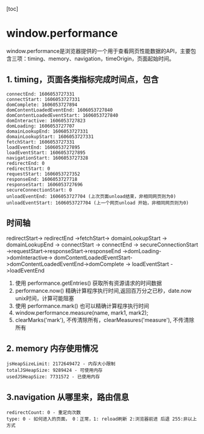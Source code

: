 [toc]

# window.performance

window.performance是浏览器提供的一个用于查看网页性能数据的API，主要包含三项：timing、memory、navigation，timeOrigin，页面起始时间。

## 1. timing，页面各类指标完成时间点，包含

```
connectEnd: 1606053727331
connectStart: 1606053727331
domComplete: 1606053727894
domContentLoadedEventEnd: 1606053727840
domContentLoadedEventStart: 1606053727840
domInteractive: 1606053727823
domLoading: 1606053727707
domainLookupEnd: 1606053727331
domainLookupStart: 1606053727331
fetchStart: 1606053727331
loadEventEnd: 1606053727895
loadEventStart: 1606053727895
navigationStart: 1606053727328
redirectEnd: 0
redirectStart: 0
requestStart: 1606053727352
responseEnd: 1606053727718
responseStart: 1606053727696
secureConnectionStart: 0
unloadEventEnd: 1606053727704 (上次页面unload结束，非相同网页则为0)
unloadEventStart: 1606053727704 (上一个网页unload 开始，非相同网页则为0)

```

## 时间轴
redirectStart-> redirectEnd ->fetchStart-> domainLookupStart -> domainLookupEnd -> connectStart -> connectEnd -> secureConnectionStart ->requestStart->responseStart->responseEnd ->domLoading->domInteractive->  domContentLoadedEventStart->domContentLoadedEventEnd->domComplete  -> loadEventStart ->loadEventEnd


1. 使用 performance.getEntries() 获取所有资源请求的时间数据
2. performance.now() 精确计算程序执行时间,返回百万分之已秒，date.now unix时间，计算可能阻塞
3. 使用 performance.mark() 也可以精确计算程序执行时间
4. window.performance.measure(name, mark1, mark2);
5. clearMarks('mark'), 不传清除所有，clearMeasures('measure'), 不传清除所有





## 2. memory 内存使用情况
```
jsHeapSizeLimit: 2172649472 - 内存大小限制
totalJSHeapSize: 9289424 - 可使用内存
usedJSHeapSize: 7731572 - 已使用内存

```


## 3.navigation 从哪里来，路由信息

```
redirectCount: 0 - 重定向次数
type: 0 - 如何进入的页面， 0：正常，1: reload刷新 2:浏览器前进 后退 255:非以上方式

```
